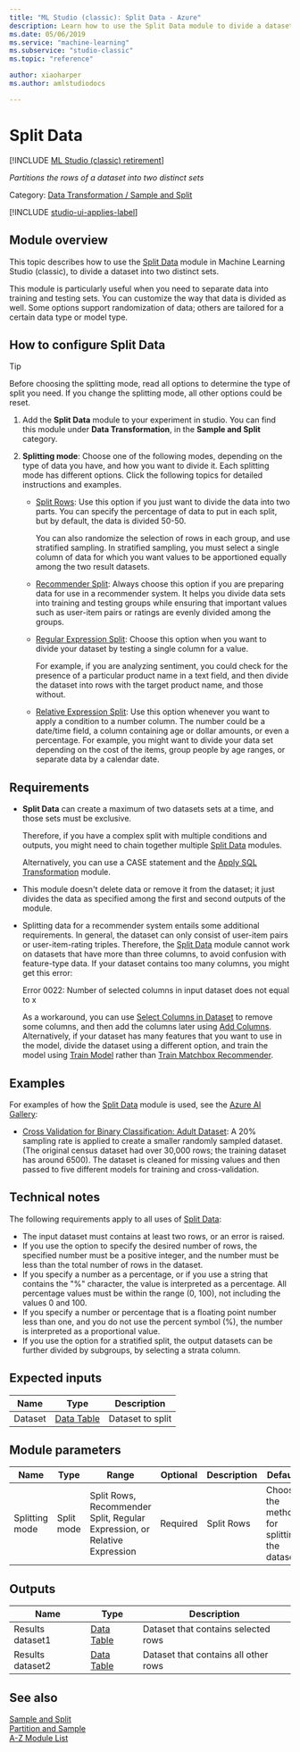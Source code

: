 ```yaml
---
title: "ML Studio (classic): Split Data - Azure"
description: Learn how to use the Split Data module to divide a dataset into two distinct sets.
ms.date: 05/06/2019
ms.service: "machine-learning"
ms.subservice: "studio-classic"
ms.topic: "reference"

author: xiaoharper
ms.author: amlstudiodocs

---
```

# Split Data

[!INCLUDE [ML Studio (classic) retirement](./includes/machine-learning-studio-classic-deprecation.md)]

*Partitions the rows of a dataset into two distinct sets*

Category: [Data Transformation / Sample and Split](data-transformation-sample-and-split.md)

[!INCLUDE [studio-ui-applies-label](./includes/studio-ui-applies-label.md)]

## Module overview

This topic describes how to use the [Split Data](split-data.md) module in Machine Learning Studio (classic), to divide a dataset into two distinct sets.

This module is particularly useful when you need to separate data into training and testing sets. You can customize the way that data is divided as well. Some options support randomization of data; others are tailored for a certain data type or model type.

## How to configure Split Data

> [!TIP]
> Before choosing the splitting mode, read all options to determine the type of split you need.
> If you change the splitting mode, all other options could be reset.

1. Add the **Split Data** module to your experiment in studio. You can find this module under **Data Transformation**, in the **Sample and Split** category.

2. **Splitting mode**: Choose one of the following modes, depending on the type of data you have, and how you want to divide it. Each splitting mode has different options. Click the following topics for detailed instructions and examples. 

    - [Split Rows](split-data-using-split-rows.md): Use this option if you just want to divide the data into two parts. You can specify the percentage of data to put in each split, but by default, the data is divided 50-50.

        You can also randomize the selection of rows in each group, and use stratified sampling. In stratified sampling, you must select a single column of data for which you want values to be apportioned equally among the two result datasets.  

    - [Recommender Split](split-data-using-recommender-split.md):  Always choose this option if you are preparing data for use in a recommender system. It helps you divide data sets into training and testing groups while ensuring that important values such as user-item pairs or ratings are evenly divided among the groups.

    - [Regular Expression Split](split-data-using-regular-expression.md):  Choose this option when you want to divide your dataset by testing a single column for a value.

        For example, if you are analyzing sentiment, you could check for the presence of a particular product name in a text field, and then divide the dataset into rows with the target product name, and those without.

    - [Relative Expression Split](split-data-using-relative-expression.md):  Use this option whenever you want to apply a condition to a number column. The number could be a date/time field, a column containing age or dollar amounts, or even a percentage. For example, you might want to divide your data set depending on the cost of the items, group people by age ranges, or separate data by a calendar date.

## Requirements

- **Split Data** can create a maximum of two datasets sets at a time, and those sets must be exclusive. 

    Therefore, if you have a complex split with multiple conditions and outputs, you might need to chain together multiple [Split Data](split-data.md) modules.

    Alternatively, you can use a CASE statement and the [Apply SQL Transformation](apply-sql-transformation.md) module.

- This module doesn't delete data or remove it from the dataset; it just divides the data as specified among the first and second outputs of the module.

- Splitting data for a recommender system entails some additional requirements. In general, the dataset can only consist of user-item pairs or user-item-rating triples. Therefore, the [Split Data](split-data.md) module cannot work on datasets that have more than three columns, to avoid confusion with feature-type data. If your dataset contains too many columns, you might get this error:

    Error 0022: Number of selected columns in input dataset does not equal to x  

    As a workaround, you can use [Select Columns in Dataset](select-columns-in-dataset.md) to remove some columns, and then add the columns later using [Add Columns](add-columns.md). Alternatively, if your dataset has many features that you want to use in the model, divide the dataset using a different option, and train the model using [Train Model](train-model.md) rather than [Train Matchbox Recommender](train-matchbox-recommender.md). 

## Examples  

For examples of how the [Split Data](split-data.md) module is used, see the [Azure AI Gallery](https://gallery.azure.ai/):  

- [Cross Validation for Binary Classification: Adult Dataset](https://go.microsoft.com/fwlink/?LinkId=525734): A 20% sampling rate is applied to create a smaller randomly sampled dataset. (The original census dataset had over 30,000 rows; the training dataset has around 6500). The dataset is cleaned for missing values and then passed to five different models for training and cross-validation.

## Technical notes

The following requirements apply to all uses of [Split Data](split-data.md):  

- The input dataset must contains at least two rows, or an error is raised.
- If you use the option to specify the desired number of rows, the specified number must be a positive integer, and the number must be less than the total number of rows in the dataset.
- If you specify a number as a percentage, or if you use a string that contains the "%" character, the value is interpreted as a percentage. All percentage values must be within the range (0, 100), not including the values 0 and 100. 
- If you specify a number or percentage that is a floating point number less than one, and you do not use the percent symbol (%), the number is interpreted as a proportional value.
- If you use the option for a stratified split, the output datasets can be further divided by subgroups, by selecting a strata column.

## Expected inputs

|Name|Type|Description|  
|----------|----------|-----------------|  
|Dataset|[Data Table](data-table.md)|Dataset to split|  

## Module parameters

|Name|Type|Range|Optional|Description|Default|  
|----------|----------|-----------|--------------|-----------------|-------------|  
|Splitting mode|Split mode|Split Rows, Recommender Split, Regular Expression, or Relative Expression|Required|Split Rows|Choose the method for splitting the dataset|  

## Outputs

|Name|Type|Description|  
|----------|----------|-----------------|  
|Results dataset1|[Data Table](data-table.md)|Dataset that contains selected rows|  
|Results dataset2|[Data Table](data-table.md)|Dataset that contains all other rows|  

## See also

 [Sample and Split](data-transformation-sample-and-split.md)   
 [Partition and Sample](partition-and-sample.md)   
 [A-Z Module List](a-z-module-list.md)
